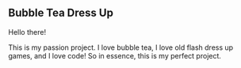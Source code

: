 ## Bubble Tea Dress Up

Hello there!

This is my passion project. I love bubble tea, I love old flash dress up games, and I love code! So in essence, this is my perfect project.



